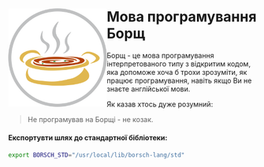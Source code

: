 <img width="200" src="misc/logo.svg" align="left" /> Мова програмування Борщ
============================================================================
Борщ - це мова програмування інтерпретованого типу з відкритим
кодом, яка допоможе хоча б трохи зрозуміти, як працює програмування,
навіть якщо Ви не знаєте англійської мови.

Як казав хтось дуже розумний:
> Не програмував на Борщі - не козак.

#### Експортувти шлях до стандартної бібліотеки:
```bash
export BORSCH_STD="/usr/local/lib/borsch-lang/std"
```

